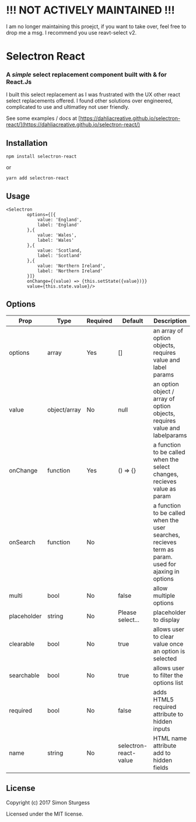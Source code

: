 # !!! NOT ACTIVELY MAINTAINED !!!
I am no longer maintaining this proejct, if you want to take over, feel free to drop me a msg. I recommend you use reavt-select v2.

# Selectron React
### A *simple* select replacement component built with & for React.Js

I built this select replacement as I was frustrated with the UX other react select replacements offered. I found other solutions over engineered, complicated to use and ultimatley not user friendly.

See some examples / docs at [https://dahliacreative.github.io/selectron-react/](https://dahliacreative.github.io/selectron-react/)  

## Installation
```
npm install selectron-react
``` 
or  
```
yarn add selectron-react
```

## Usage
```
<Selectron
        options={[{
            value: 'England',
            label: 'England'
        },{
            value: 'Wales',
            label: 'Wales'
        },{
            value: 'Scotland,
            label: 'Scotland'
        },{
            value: 'Northern Ireland',
            label: 'Northern Ireland'
        }]}
        onChange={(value) => {this.setState({value})}}
        value={this.state.value}/>
```

## Options
| Prop        | Type         | Required | Default               | Description                                                                                         |
|-------------|--------------|----------|-----------------------|-----------------------------------------------------------------------------------------------------|
| options     | array        | Yes      | []                    | an array of option objects, requires value and label params                                         |
| value       | object/array | No       | null                  | an option object / array of option objects, requires value and labelparams                          |
| onChange    | function     | Yes      | () => {}              | a function to be called when the select changes, recieves value as param                            |
| onSearch    | function     | No       |                       | a function to be called when the user searches, recieves term as param. used for ajaxing in options |
| multi       | bool         | No       | false                 | allow multiple options                                                                              |
| placeholder | string       | No       | Please select...      | placeholder to display                                                                              |
| clearable   | bool         | No       | true                  | allows user to clear value once an option is selected                                               |
| searchable  | bool         | No       | true                  | allows user to filter the options list                                                              |
| required    | bool         | No       | false                 | adds HTML5 required attribute to hidden inputs                                                      |
| name        | string       | No       | selectron-react-value | HTML name attribute add to hidden fields                                                            |


## License

Copyright (c) 2017 Simon Sturgess

Licensed under the MIT license.
